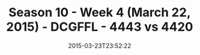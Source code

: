 ---
title: Season 10 - Week 4 (March 22, 2015) - DCGFFL - 4443 vs 4420
teams_score:
- team: 4443
  score:
- team: 4420
  score: 6
mvp: Gerard B. (Sky Blue), Ricky M. (Black)
game-ball: N/A
season: 10
week:
date: '2015-03-23T23:52:22'
pageid: season-10-week-four-4443-vs-4420
---